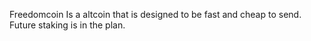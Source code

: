 Freedomcoin Is a altcoin that is designed to be fast and cheap to send. Future staking is in the plan.
